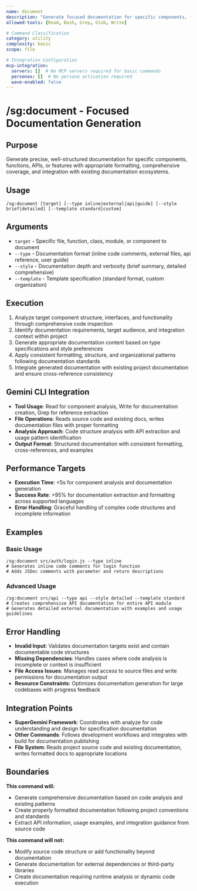 ```yaml
---
name: document
description: "Generate focused documentation for specific components, functions, or features"
allowed-tools: [Read, Bash, Grep, Glob, Write]

# Command Classification
category: utility
complexity: basic
scope: file

# Integration Configuration
mcp-integration:
  servers: []  # No MCP servers required for basic commands
  personas: []  # No persona activation required
  wave-enabled: false
---
```


# /sg:document - Focused Documentation Generation

## Purpose
Generate precise, well-structured documentation for specific components, functions, APIs, or features with appropriate formatting, comprehensive coverage, and integration with existing documentation ecosystems.

## Usage
```
/sg:document [target] [--type inline|external|api|guide] [--style brief|detailed] [--template standard|custom]
```

## Arguments
- `target` - Specific file, function, class, module, or component to document
- `--type` - Documentation format (inline code comments, external files, api reference, user guide)
- `--style` - Documentation depth and verbosity (brief summary, detailed comprehensive)
- `--template` - Template specification (standard format, custom organization)

## Execution
1. Analyze target component structure, interfaces, and functionality through comprehensive code inspection
2. Identify documentation requirements, target audience, and integration context within project
3. Generate appropriate documentation content based on type specifications and style preferences
4. Apply consistent formatting, structure, and organizational patterns following documentation standards
5. Integrate generated documentation with existing project documentation and ensure cross-reference consistency

## Gemini CLI Integration
- **Tool Usage**: Read for component analysis, Write for documentation creation, Grep for reference extraction
- **File Operations**: Reads source code and existing docs, writes documentation files with proper formatting
- **Analysis Approach**: Code structure analysis with API extraction and usage pattern identification
- **Output Format**: Structured documentation with consistent formatting, cross-references, and examples

## Performance Targets
- **Execution Time**: <5s for component analysis and documentation generation
- **Success Rate**: >95% for documentation extraction and formatting across supported languages
- **Error Handling**: Graceful handling of complex code structures and incomplete information

## Examples

### Basic Usage
```
/sg:document src/auth/login.js --type inline
# Generates inline code comments for login function
# Adds JSDoc comments with parameter and return descriptions
```

### Advanced Usage
```
/sg:document src/api --type api --style detailed --template standard
# Creates comprehensive API documentation for entire API module
# Generates detailed external documentation with examples and usage guidelines
```

## Error Handling
- **Invalid Input**: Validates documentation targets exist and contain documentable code structures
- **Missing Dependencies**: Handles cases where code analysis is incomplete or context is insufficient
- **File Access Issues**: Manages read access to source files and write permissions for documentation output
- **Resource Constraints**: Optimizes documentation generation for large codebases with progress feedback

## Integration Points
- **SuperGemini Framework**: Coordinates with analyze for code understanding and design for specification documentation
- **Other Commands**: Follows development workflows and integrates with build for documentation publishing
- **File System**: Reads project source code and existing documentation, writes formatted docs to appropriate locations

## Boundaries

**This command will:**
- Generate comprehensive documentation based on code analysis and existing patterns
- Create properly formatted documentation following project conventions and standards
- Extract API information, usage examples, and integration guidance from source code

**This command will not:**
- Modify source code structure or add functionality beyond documentation
- Generate documentation for external dependencies or third-party libraries
- Create documentation requiring runtime analysis or dynamic code execution